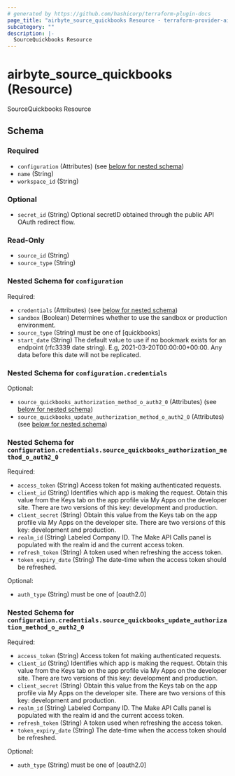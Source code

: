 ```yaml
---
# generated by https://github.com/hashicorp/terraform-plugin-docs
page_title: "airbyte_source_quickbooks Resource - terraform-provider-airbyte"
subcategory: ""
description: |-
  SourceQuickbooks Resource
---
```


# airbyte_source_quickbooks (Resource)

SourceQuickbooks Resource



<!-- schema generated by tfplugindocs -->
## Schema

### Required

- `configuration` (Attributes) (see [below for nested schema](#nestedatt--configuration))
- `name` (String)
- `workspace_id` (String)

### Optional

- `secret_id` (String) Optional secretID obtained through the public API OAuth redirect flow.

### Read-Only

- `source_id` (String)
- `source_type` (String)

<a id="nestedatt--configuration"></a>
### Nested Schema for `configuration`

Required:

- `credentials` (Attributes) (see [below for nested schema](#nestedatt--configuration--credentials))
- `sandbox` (Boolean) Determines whether to use the sandbox or production environment.
- `source_type` (String) must be one of [quickbooks]
- `start_date` (String) The default value to use if no bookmark exists for an endpoint (rfc3339 date string). E.g, 2021-03-20T00:00:00+00:00. Any data before this date will not be replicated.

<a id="nestedatt--configuration--credentials"></a>
### Nested Schema for `configuration.credentials`

Optional:

- `source_quickbooks_authorization_method_o_auth2_0` (Attributes) (see [below for nested schema](#nestedatt--configuration--credentials--source_quickbooks_authorization_method_o_auth2_0))
- `source_quickbooks_update_authorization_method_o_auth2_0` (Attributes) (see [below for nested schema](#nestedatt--configuration--credentials--source_quickbooks_update_authorization_method_o_auth2_0))

<a id="nestedatt--configuration--credentials--source_quickbooks_authorization_method_o_auth2_0"></a>
### Nested Schema for `configuration.credentials.source_quickbooks_authorization_method_o_auth2_0`

Required:

- `access_token` (String) Access token fot making authenticated requests.
- `client_id` (String) Identifies which app is making the request. Obtain this value from the Keys tab on the app profile via My Apps on the developer site. There are two versions of this key: development and production.
- `client_secret` (String) Obtain this value from the Keys tab on the app profile via My Apps on the developer site. There are two versions of this key: development and production.
- `realm_id` (String) Labeled Company ID. The Make API Calls panel is populated with the realm id and the current access token.
- `refresh_token` (String) A token used when refreshing the access token.
- `token_expiry_date` (String) The date-time when the access token should be refreshed.

Optional:

- `auth_type` (String) must be one of [oauth2.0]


<a id="nestedatt--configuration--credentials--source_quickbooks_update_authorization_method_o_auth2_0"></a>
### Nested Schema for `configuration.credentials.source_quickbooks_update_authorization_method_o_auth2_0`

Required:

- `access_token` (String) Access token fot making authenticated requests.
- `client_id` (String) Identifies which app is making the request. Obtain this value from the Keys tab on the app profile via My Apps on the developer site. There are two versions of this key: development and production.
- `client_secret` (String) Obtain this value from the Keys tab on the app profile via My Apps on the developer site. There are two versions of this key: development and production.
- `realm_id` (String) Labeled Company ID. The Make API Calls panel is populated with the realm id and the current access token.
- `refresh_token` (String) A token used when refreshing the access token.
- `token_expiry_date` (String) The date-time when the access token should be refreshed.

Optional:

- `auth_type` (String) must be one of [oauth2.0]


